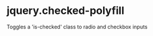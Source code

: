 jquery.checked-polyfill
=======================

Toggles a 'is-checked' class to radio and checkbox inputs